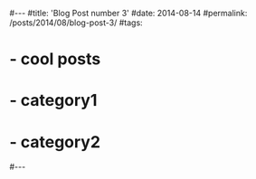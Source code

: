 #---
#title: 'Blog Post number 3'
#date: 2014-08-14
#permalink: /posts/2014/08/blog-post-3/
#tags:
#  - cool posts
#  - category1
#  - category2
#---
